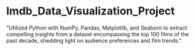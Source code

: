 # Imdb_Data_Visualization_Project
"Utilized Python with NumPy, Pandas, Matplotlib, and Seaborn to extract compelling insights from a dataset encompassing the top 100 films of the past decade, shedding light on audience preferences and film trends."
